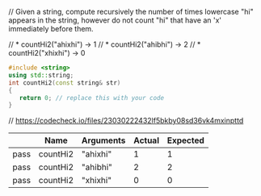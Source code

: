 // Given a string, compute recursively the number of times lowercase "hi" appears in the string, however do not count "hi" that have an 'x' immediately before them.

// * countHi2("ahixhi") → 1
// * countHi2("ahibhi") → 2
// * countHi2("xhixhi") → 0

```cpp
#include <string>
using std::string;
int countHi2(const string& str)
{
   return 0; // replace this with your code
}
```

// https://codecheck.io/files/23030222432lf5bkby08sd36vk4mxinpttd

| |Name|Arguments|Actual|Expected|
|---|---|---|---|---|
|pass|countHi2|"ahixhi"|1|1|
|pass|countHi2|"ahibhi"|2|2|
|pass|countHi2|"xhixhi"|0|0|